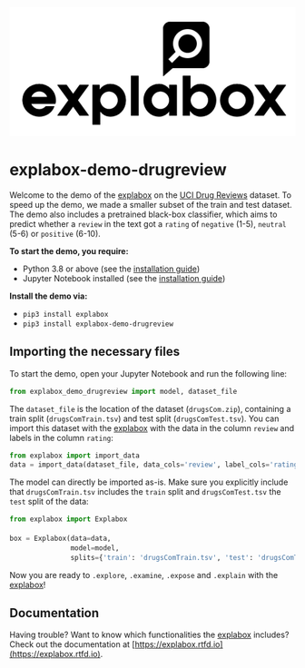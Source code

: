 <a href="https://explabox.rtfd.io" target="_blank">
<img src="https://raw.githubusercontent.com/MarcelRobeer/explabox/main/img/explabox.png" alt="explabox-logo">
</a>

# explabox-demo-drugreview

Welcome to the demo of the [explabox](https://explabox.rtfd.io) on the [UCI Drug Reviews](https://archive.ics.uci.edu/ml/datasets/Drug+Review+Dataset+%28Drugs.com%29#) dataset. To speed up the demo, we made a smaller subset of the train and test dataset. The demo 
also includes a pretrained black-box classifier, which aims to predict whether a `review` in the text got a `rating` of 
`negative` (1-5), `neutral` (5-6) or `positive` (6-10).

**To start the demo, you require:**
- Python 3.8 or above (see the [installation guide](https://www.python.org/downloads/))
- Jupyter Notebook installed (see the [installation guide](https://jupyter.org/install))

**Install the demo via:**
- `pip3 install explabox`
- `pip3 install explabox-demo-drugreview`

## Importing the necessary files
To start the demo, open your Jupyter Notebook and run the following line:

```python
from explabox_demo_drugreview import model, dataset_file 
```

The `dataset_file` is the location of the dataset (`drugsCom.zip`), containing a train split (`drugsComTrain.tsv`) and test split (`drugsComTest.tsv`). You can import this dataset with the [explabox](https://explabox.rtfd.io) with the data in the column `review` and labels in the column `rating`:

```python
from explabox import import_data
data = import_data(dataset_file, data_cols='review', label_cols='rating')  
```

The model can directly be imported as-is. Make sure you explicitly include that `drugsComTrain.tsv` includes the `train` split and `drugsComTest.tsv` the `test` split of the data:

```python
from explabox import Explabox

box = Explabox(data=data,
               model=model,
               splits={'train': 'drugsComTrain.tsv', 'test': 'drugsComTest.tsv'})
```

Now you are ready to `.explore`, `.examine`, `.expose` and `.explain` with the [explabox](https://explabox.rtfd.io)!

## Documentation
Having trouble? Want to know which functionalities the [explabox](https://explabox.rtfd.io) includes? Check out the documentation at [https://explabox.rtfd.io](https://explabox.rtfd.io).
